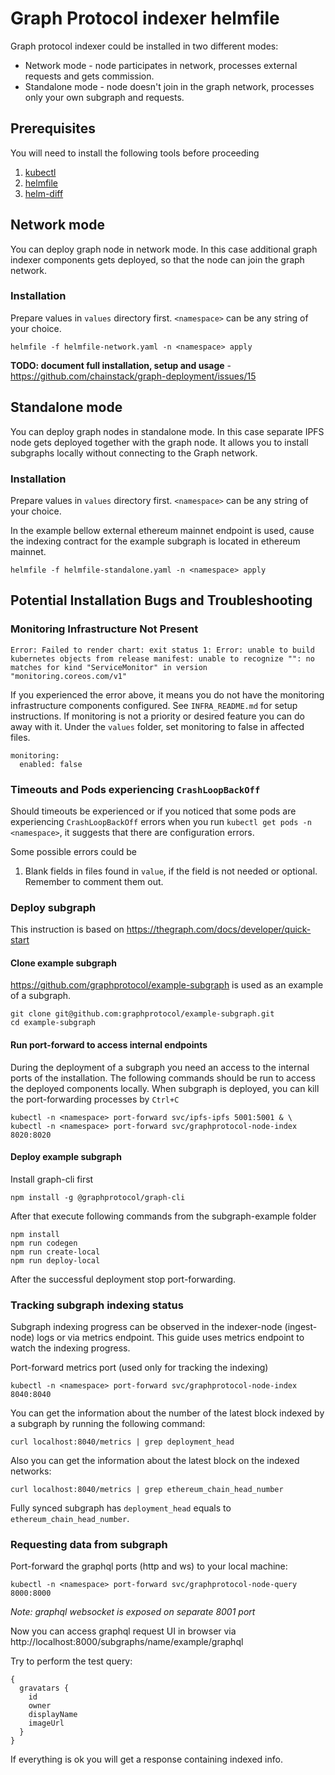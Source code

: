 # Graph Protocol indexer helmfile
Graph protocol indexer could be installed in two different modes:
* Network mode - node participates in network, processes external requests and gets commission.
* Standalone mode - node doesn't join in the graph network, processes only your own subgraph and requests.

## Prerequisites
You will need to install the following tools before proceeding
1. [kubectl](https://kubernetes.io/docs/tasks/tools/) 
2. [helmfile](https://github.com/roboll/helmfile)
3. [helm-diff](https://github.com/databus23/helm-diff)

## Network mode
You can deploy graph node in network mode. In this case additional graph indexer components gets deployed, so that the node can join the graph network.

### Installation
Prepare values in `values` directory first. `<namespace>` can be any string of your choice.
```
helmfile -f helmfile-network.yaml -n <namespace> apply
```

**TODO: document full installation, setup and usage** - https://github.com/chainstack/graph-deployment/issues/15

## Standalone mode
You can deploy graph nodes in standalone mode. In this case separate IPFS node gets deployed together with the graph node. It allows you to install subgraphs locally without connecting to the Graph network.

### Installation
Prepare values in `values` directory first. `<namespace>` can be any string of your choice.

In the example bellow external ethereum mainnet endpoint is used, cause the indexing contract for the example subgraph is located in ethereum mainnet.

```
helmfile -f helmfile-standalone.yaml -n <namespace> apply
```

## Potential Installation Bugs and Troubleshooting

### Monitoring Infrastructure Not Present
```
Error: Failed to render chart: exit status 1: Error: unable to build kubernetes objects from release manifest: unable to recognize "": no matches for kind "ServiceMonitor" in version "monitoring.coreos.com/v1"
```

If you experienced the error above, it means you do not have the monitoring infrastructure components configured.
See `INFRA_README.md` for setup instructions.
If monitoring is not a priority or desired feature you can do away with it. Under the `values` folder, set monitoring to false in affected files.
```
monitoring:
  enabled: false
```

### Timeouts and Pods experiencing `CrashLoopBackOff`
Should timeouts be experienced or if you noticed that some pods are experiencing `CrashLoopBackOff` errors when you run `kubectl get pods -n <namespace>`,
it suggests that there are configuration errors.

Some possible errors could be
1. Blank fields in files found in `value`, if the field is not needed or optional. Remember to comment them out.


### Deploy subgraph
This instruction is based on https://thegraph.com/docs/developer/quick-start

#### Clone example subgraph
https://github.com/graphprotocol/example-subgraph is used as an example of a subgraph.
```
git clone git@github.com:graphprotocol/example-subgraph.git
cd example-subgraph
```

#### Run port-forward to access internal endpoints
During the deployment of a subgraph you need an access to the internal ports of the installation.
The following commands should be run to access the deployed components locally.
When subgraph is deployed, you can kill the port-forwarding processes by `Ctrl+C`
```
kubectl -n <namespace> port-forward svc/ipfs-ipfs 5001:5001 & \
kubectl -n <namespace> port-forward svc/graphprotocol-node-index 8020:8020
```

#### Deploy example subgraph
Install graph-cli first
```
npm install -g @graphprotocol/graph-cli
```

After that execute following commands from the subgraph-example folder
```
npm install
npm run codegen
npm run create-local
npm run deploy-local
```

After the successful deployment stop port-forwarding.

### Tracking subgraph indexing status
Subgraph indexing progress can be observed in the indexer-node (ingest-node) logs or via metrics endpoint.
This guide uses metrics endpoint to watch the indexing progress.

Port-forward metrics port (used only for tracking the indexing)
```
kubectl -n <namespace> port-forward svc/graphprotocol-node-index 8040:8040
```

You can get the information about the number of the latest block indexed by a subgraph by running the following command:
```
curl localhost:8040/metrics | grep deployment_head
```

Also you can get the information about the latest block on the indexed networks:
```
curl localhost:8040/metrics | grep ethereum_chain_head_number
```

Fully synced subgraph has `deployment_head` equals to `ethereum_chain_head_number`.

### Requesting data from subgraph
Port-forward the graphql ports (http and ws) to your local machine:
```
kubectl -n <namespace> port-forward svc/graphprotocol-node-query 8000:8000
```

*Note: graphql websocket is exposed on separate 8001 port*

Now you can access graphql request UI in browser via http://localhost:8000/subgraphs/name/example/graphql

Try to perform the test query:
```
{
  gravatars {
    id
    owner
    displayName
    imageUrl
  }
}
```

If everything is ok you will get a response containing indexed info.
